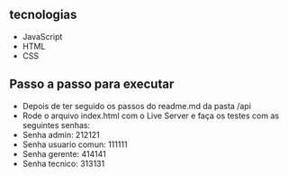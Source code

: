 ## tecnologias
- JavaScript
- HTML
- CSS

## Passo a passo para executar
- Depois de ter seguido os passos do readme.md da pasta /api
- Rode o arquivo index.html com o Live Server e faça os testes com as seguintes senhas:
- Senha admin: 212121
- Senha usuario comun: 111111
- Senha gerente: 414141
- Senha tecnico: 313131